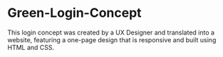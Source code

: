 # Green-Login-Concept
This login concept was created by a UX Designer and translated into a website, featuring a one-page design that is responsive and built using HTML and CSS. 
